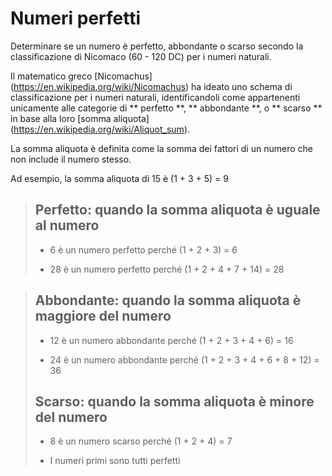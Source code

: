 # Numeri perfetti

Determinare se un numero è perfetto, abbondante o scarso secondo la classificazione di Nicomaco (60 - 120 DC) per i numeri naturali.

Il matematico greco [Nicomachus] (https://en.wikipedia.org/wiki/Nicomachus) ha ideato uno schema di classificazione per i numeri naturali, identificandoli come appartenenti unicamente alle categorie di ** perfetto **, ** abbondante **, o ** scarso ** in base alla loro [somma aliquota] (https://en.wikipedia.org/wiki/Aliquot_sum). 

La somma aliquota è definita come la somma dei fattori di un numero che non include il numero stesso. 

Ad esempio, la somma aliquota di 15 è (1 + 3 + 5) = 9

> ## Perfetto: quando la somma aliquota è uguale al numero
>
> - 6 è un numero perfetto perché (1 + 2 + 3) = 6
>
> - 28 è un numero perfetto perché (1 + 2 + 4 + 7 + 14) = 28
>

> ## Abbondante: quando la somma aliquota è maggiore del numero
>
> - 12 è un numero abbondante perché (1 + 2 + 3 + 4 + 6) = 16
>
> - 24 è un numero abbondante perché (1 + 2 + 3 + 4 + 6 + 8 + 12) = 36
>
> ## Scarso: quando la somma aliquota è minore del numero
>
> - 8 è un numero scarso perché (1 + 2 + 4) = 7
>
> - I numeri primi sono tutti perfetti
>